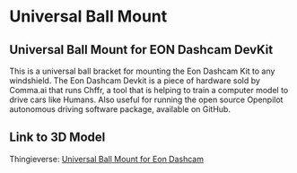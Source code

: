 # Universal Ball Mount

## Universal Ball Mount for EON Dashcam DevKit

This is a universal ball bracket for mounting the Eon Dashcam Kit to any windshield. The Eon Dashcam Devkit is a piece of hardware sold by Comma.ai that runs Chffr, a tool that is helping to train a computer model to drive cars like Humans. Also useful for running the open source Openpilot autonomous driving software package, available on GitHub.

## Link to 3D Model

Thingieverse: [Universal Ball Mount for Eon Dashcam](https://www.thingiverse.com/thing:2921054)

